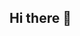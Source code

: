 ## Hi there 👋

<!--
**DesThaEngineer/DesThaEngineer** is a ✨ _special_ ✨ repository because its `README.md` (https://bsky.app/profile/drkskndudenthongs.bsky.social) appears on your GitHub profile.

Here are some ideas to get you started:

- 🔭 I’m currently working on ...
- 🌱 I’m currently learning ...
- 👯 I’m looking to collaborate on ...
- 🤔 I’m looking for help with ...
- 💬 Ask me about ...
- 📫 How to reach me: ...
- 😄 Pronouns: ...
- ⚡ Fun fact: ...
getGET
/xrpc/app.bsky.feed.getFeedSkeleton
 
